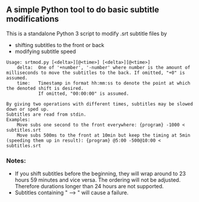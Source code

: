 ## A simple Python tool to do basic subtitle modifications

This is a standalone Python 3 script to modify .srt subtitle files by
* shifting subtitles to the front or back
* modifying subtitle speed

```
Usage: srtmod.py [<delta>][@<time>] [<delta>][@<time>]
	delta:  One of '+number', '-number' where number is the amount of milliseconds to move the subtitles to the back. If omitted, "+0" is assumed.
	time:   Timestamp in format hh:mm:ss to denote the point at which the denoted shift is desired.
	        If omitted, "00:00:00" is assumed.

By giving two operations with different times, subtitles may be slowed down or sped up.
Subtitles are read from stdin.
Examples:
	Move subs one second to the front everywhere: {program} -1000 < subtitles.srt
	Move subs 500ms to the front at 10min but keep the timing at 5min (speeding them up in result): {program} @5:00 -500@10:00 < subtitles.srt
```

### Notes:
* If you shift subtitles before the beginning, they will wrap around to 23 hours 59 minutes and vice versa. The ordering will not be adjusted.
Therefore durations longer than 24 hours are not supported.
* Subtitles containing " --> " will cause a failure.
